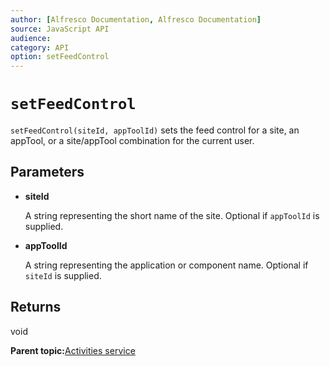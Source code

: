 ```yaml
---
author: [Alfresco Documentation, Alfresco Documentation]
source: JavaScript API
audience: 
category: API
option: setFeedControl
---
```


# `setFeedControl`

`setFeedControl(siteId, appToolId)` sets the feed control for a site, an appTool, or a site/appTool combination for the current user.

## Parameters

-   **siteId**

    A string representing the short name of the site. Optional if `appToolId` is supplied.

-   **appToolId**

    A string representing the application or component name. Optional if `siteId` is supplied.


## Returns

void

**Parent topic:**[Activities service](../references/API-JS-Activities.md)

